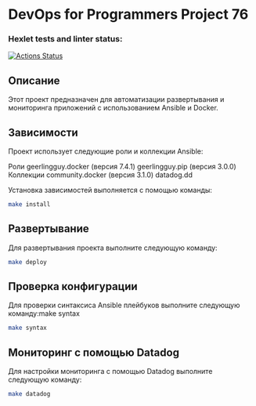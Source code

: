 # DevOps for Programmers Project 76

### Hexlet tests and linter status:
[![Actions Status](https://github.com/mikhotin/devops-for-programmers-project-76/actions/workflows/hexlet-check.yml/badge.svg)](https://github.com/mikhotin/devops-for-programmers-project-76/actions)

## Описание
Этот проект предназначен для автоматизации развертывания и мониторинга приложений с использованием Ansible и Docker.

## Зависимости
Проект использует следующие роли и коллекции Ansible:

Роли
    geerlingguy.docker (версия 7.4.1)
    geerlingguy.pip (версия 3.0.0)
Коллекции
    community.docker (версия 3.1.0)
    datadog.dd

Установка зависимостей выполняется с помощью команды:
```sh
make install
```

## Развертывание

Для развертывания проекта выполните следующую команду:
```sh
make deploy
```

## Проверка конфигурации
Для проверки синтаксиса Ansible плейбуков выполните следующую команду:make syntax
```sh
make syntax
```

## Мониторинг с помощью Datadog
Для настройки мониторинга с помощью Datadog выполните следующую команду:
```sh
make datadog
```